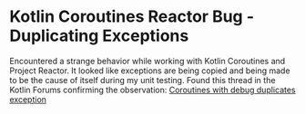 # Kotlin Coroutines Reactor Bug - Duplicating Exceptions

Encountered a strange behavior while working with Kotlin Coroutines and Project Reactor. It looked like exceptions are being copied and being made to be the cause of itself during my unit testing. Found this thread in the Kotlin Forums confirming the observation: [Coroutines with debug duplicates exception](https://discuss.kotlinlang.org/t/coroutines-with-debug-duplicates-exception/29103)

